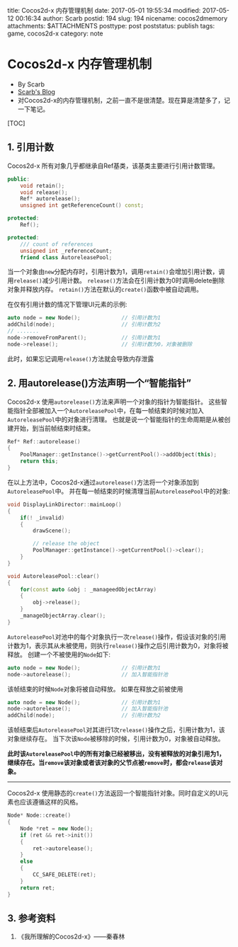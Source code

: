 title: Cocos2d-x 内存管理机制
date: 2017-05-01 19:55:34
modified: 2017-05-12 00:16:34
author: Scarb
postid: 194
slug: 194
nicename: cocos2dmemory
attachments: $ATTACHMENTS
posttype: post
poststatus: publish
tags: game, cocos2d-x
category: note

# Cocos2d-x 内存管理机制

* By Scarb
* [Scarb's Blog](http://www.cnscarb.com/)
* 对Cocos2d-x的内存管理机制，之前一直不是很清楚。现在算是清楚多了，记一下笔记。

[TOC]

## 1. 引用计数

Cocos2d-x 所有对象几乎都继承自Ref基类，该基类主要进行引用计数管理。

```C++
public:
    void retain();
    void release();
    Ref* autorelease();
    unsigned int getReferenceCount() const;

protected:
    Ref();

protected:
    /// count of references
    unsigned int _referenceCount;
    friend class AutoreleasePool;
```

当一个对象由`new`分配内存时，引用计数为1，调用`retain()`会增加引用计数，调用`release()`减少引用计数。
`release()`方法会在引用计数为0时调用delete删除对象并释放内存。
`retain()`方法在默认的`create()`函数中被自动调用。

在仅有引用计数的情况下管理UI元素的示例:

```C++
auto node = new Node();             // 引用计数为1
addChild(node);                     // 引用计数为2
// .......
node->removeFromParent();           // 引用计数为1
node->release();                    // 引用计数为0，对象被删除
```

此时，如果忘记调用`release()`方法就会导致内存泄露

## 2. 用autorelease()方法声明一个“智能指针”

Cocos2d-x 使用`autorelease()`方法来声明一个对象的指针为智能指针。
这些智能指针全部被加入一个`AutoreleasePool`中，在每一帧结束的时候对加入`AutoreleasePool`中的对象进行清理。
也就是说一个智能指针的生命周期是从被创建开始，到当前帧结束时结束。

```C++
Ref* Ref::autorelease()
{
    PoolManager::getInstance()->getCurrentPool()->addObject(this);
    return this;
}
```

在以上方法中，Cocos2d-x通过`autorelease()`方法将一个对象添加到`AutoreleasePool`中。
并在每一帧结束的时候清理当前`AutoreleasePool`中的对象:

```C++
void DisplayLinkDirector::mainLoop()
{
    if(! _invalid)
    {
        drawScene();

        // release the object
        PoolManager::getInstance()->getCurrentPool()->clear();
    }
}

void AutoreleasePool::clear()
{
    for(const auto &obj : _manageedObjectArray)
    {
        obj->release();
    }
    _manageObjectArray.clear();
}
```

`AutoreleasePool`对池中的每个对象执行一次`release()`操作，假设该对象的引用计数为1，表示其从未被使用，则执行`release()`操作之后引用计数为0，对象将被释放。
创建一个不被使用的`Node`如下:

```C++
auto node = new Node();             // 引用计数为1
node->autorelease();                // 加入智能指针池
```

该帧结束的时候`Node`对象将被自动释放。
如果在释放之前被使用

```C++
auto node = new Node();             // 引用计数为1
node->autorelease();                // 加入智能指针池
addChild(node);                     // 引用计数为2
```

该帧结束后`AutoreleasePool`对其进行1次`release()`操作之后，引用计数为1，该对象继续存在。
当下次该`Node`被移除的时候，引用计数为0，对象被自动释放。

**此时该`AutoreleasePool`中的所有对象已经被移出，没有被释放的对象引用为1，继续存在。当`remove`该对象或者该对象的父节点被`remove`时，都会`release`该对象。**

***
Cocos2d-x 使用静态的`create()`方法返回一个智能指针对象。同时自定义的UI元素也应该遵循这样的风格。

```C++
Node* Node::create()
{
    Node *ret = new Node();
    if (ret && ret->init())
    {
        ret->autorelease();
    }
    else
    {
        CC_SAFE_DELETE(ret);
    }
    return ret;
}
```

## 3. 参考资料

1. 《我所理解的Cocos2d-x》——秦春林